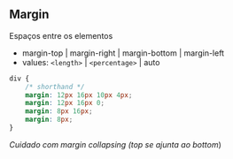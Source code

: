 ## Margin

Espaços entre os elementos

- margin-top | margin-right | margin-bottom | margin-left
- values: `<length>` | `<percentage>` | auto

```CSS
div {
    /* shorthand */
    margin: 12px 16px 10px 4px;
    margin: 12px 16px 0;
    margin: 8px 16px;
    margin: 8px;
}
```

*Cuidado com margin collapsing (top se ajunta ao bottom*)